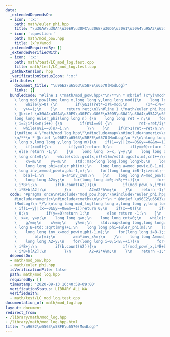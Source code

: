 ```yaml
---
data:
  _extendedDependsOn:
  - icon: ':x:'
    path: math/euler_phi.hpp
    title: "\u30AA\u30A4\u30E9\u30FC\u306E\u30D5\u30A1\u30A4\u95A2\u6570"
  - icon: ':question:'
    path: math/mod_pow.hpp
    title: (x^y)%mod
  _extendedRequiredBy: []
  _extendedVerifiedWith:
  - icon: ':x:'
    path: math/test/LC_mod_log.test.cpp
    title: math/test/LC_mod_log.test.cpp
  _pathExtension: hpp
  _verificationStatusIcon: ':x:'
  attributes:
    document_title: "\u96E2\u6563\u5BFE\u6570(ModLog)"
    links: []
  bundledCode: "#line 1 \"math/mod_pow.hpp\"\n/**\n * @brief (x^y)%mod\n */\n\nlong\
    \ long mod_pow(long long x,long long y,long long mod){\n    long long ret=1;\n\
    \    while(y>0) {\n        if(y&1)(ret*=x)%=mod;\n        (x*=x)%=mod;\n     \
    \   y>>=1;\n    }\n    return ret;\n}\n#line 1 \"math/euler_phi.hpp\"\n/**\n *\
    \ @brief \u30AA\u30A4\u30E9\u30FC\u306E\u30D5\u30A1\u30A4\u95A2\u6570\n */\n\n\
    long long euler_phi(long long n) {\n    long long ret = n;\n    for(long long\
    \ i=2;i*i<=n;i++) {\n        if(n%i==0) {\n            ret-=ret/i;\n         \
    \   while(n%i==0)n/=i;\n        }\n    }\n    if(n>1)ret-=ret/n;\n    return ret;\n\
    }\n#line 4 \"math/mod_log.hpp\"\n#include<map>\n#include<numeric>\n#include<cmath>\n\
    \n/**\n * @brief \u96E2\u6563\u5BFE\u6570(ModLog)\n */\n\nlong long mod_log(long\
    \ long x,long long y,long long m){\n    if(1==y||(x==0&&y==0&&m==1))return 0;\n\
    \    if(x==0){\n        if(y==1)return 0;\n        if(y==0)return 1;\n       \
    \ else return -1;\n    }\n    long long _x=x,_y=y;\n    long long g=m;\n    long\
    \ long cnt=0;\n    while(std::gcd(x,m)!=1)m/=std::gcd(x,m),cnt++;\n    g/=m;\n\
    \    x%=m;\n    y%=m;\n    std::map<long long,long long>b;\n    long long B=std::sqrt(m*g)+1;\n\
    \    long long phi=euler_phi(m);\n    long long a=mod_pow(x,B-1,m);\n    long\
    \ long inv_x=mod_pow(x,phi-1,m);\n    for(long long i=B-1;i>=cnt;--i){\n     \
    \   b[a]=i;\n        a=a*inv_x%m;\n    }\n    long long A=mod_pow(x,B*(phi-1),m);\n\
    \    long long A2=y;\n    for(long long i=0;i<B;++i){\n        for(long long j=0;j<cnt;++j)if(mod_pow(_x,i*B+j,m*g)==_y)return\
    \ i*B+j;\n        if(b.count(A2)){\n            if(mod_pow(_x,i*B+b[A2],m*g)==_y)return\
    \ i*B+b[A2];\n        }\n        A2=A2*A%m;\n    }\n    return -1;\n}\n"
  code: "#pragma once\n#include\"mod_pow.hpp\"\n#include\"euler_phi.hpp\"\n#include<map>\n\
    #include<numeric>\n#include<cmath>\n\n/**\n * @brief \u96E2\u6563\u5BFE\u6570\
    (ModLog)\n */\n\nlong long mod_log(long long x,long long y,long long m){\n   \
    \ if(1==y||(x==0&&y==0&&m==1))return 0;\n    if(x==0){\n        if(y==1)return\
    \ 0;\n        if(y==0)return 1;\n        else return -1;\n    }\n    long long\
    \ _x=x,_y=y;\n    long long g=m;\n    long long cnt=0;\n    while(std::gcd(x,m)!=1)m/=std::gcd(x,m),cnt++;\n\
    \    g/=m;\n    x%=m;\n    y%=m;\n    std::map<long long,long long>b;\n    long\
    \ long B=std::sqrt(m*g)+1;\n    long long phi=euler_phi(m);\n    long long a=mod_pow(x,B-1,m);\n\
    \    long long inv_x=mod_pow(x,phi-1,m);\n    for(long long i=B-1;i>=cnt;--i){\n\
    \        b[a]=i;\n        a=a*inv_x%m;\n    }\n    long long A=mod_pow(x,B*(phi-1),m);\n\
    \    long long A2=y;\n    for(long long i=0;i<B;++i){\n        for(long long j=0;j<cnt;++j)if(mod_pow(_x,i*B+j,m*g)==_y)return\
    \ i*B+j;\n        if(b.count(A2)){\n            if(mod_pow(_x,i*B+b[A2],m*g)==_y)return\
    \ i*B+b[A2];\n        }\n        A2=A2*A%m;\n    }\n    return -1;\n}"
  dependsOn:
  - math/mod_pow.hpp
  - math/euler_phi.hpp
  isVerificationFile: false
  path: math/mod_log.hpp
  requiredBy: []
  timestamp: '2020-09-13 16:40:58+09:00'
  verificationStatus: LIBRARY_ALL_WA
  verifiedWith:
  - math/test/LC_mod_log.test.cpp
documentation_of: math/mod_log.hpp
layout: document
redirect_from:
- /library/math/mod_log.hpp
- /library/math/mod_log.hpp.html
title: "\u96E2\u6563\u5BFE\u6570(ModLog)"
---
```

